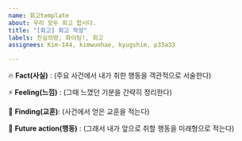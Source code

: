 ```yaml
---
name: 회고template
about: 우리 모두 회고 합시다.
title: "[회고] 회고 작성"
labels: 진실의방, 화이팅!, 회고
assignees: Kim-144, kimwunhae, kyugshim, p33a33

---
```


:fire: **Fact(사실)** : (주요 사건에서 내가 취한 행동을 객관적으로 서술한다)

:zap: **Feeling(느낌)** : (그때 느꼈던 기분을 간략히 정리한다)

:memo: **Finding(교훈)**: (사건에서 얻은 교훈을 적는다)

:rocket: **Future action(행동)** : (그래서 내가 앞으로 취할 행동을 미래형으로 적는다)
